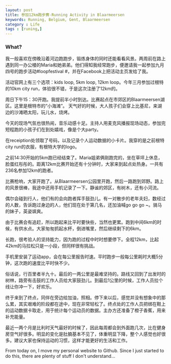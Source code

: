 ```yaml
---
layout: post
title: 参加12km跑步赛-Running Activity in Blaarmeersen 
keywords: Running, Belgium, Gent, Blaarmeersen
category : Life
tags : [runing,]
---
```


### What? ###

我一般喜欢在傍晚沿着河边跑跑步，锻炼身体的同时还能看看风景。两周前在路上遇到同一办公楼的Maria和她弟弟。他们得知我经常跑步，便邀请我一起参加九月四号的跑步活动#loopfestival #，并在Facebook上把活动主页发给了我。

活动官网上有三个选项：kids loop, 5km loop, 12km loop。今年三月参加过根特的10km city run，体验很不错，于是这次注册了12km的。

周日下午15：30开跑。我提前半小时到达。比赛起点在市郊区的Blaarmeersen湖区。这里是根特市的“小海滩”。 天气好的时候，大人孩子们会穿上比基尼，来湖边的沙滩晒太阳，玩儿水，烧烤。

今天的现场气氛也很热闹，音乐动感十足。主持人用麦克风播报现场动态，参加完短程跑的小孩子们在到处嬉戏，像是个大party。

在receiption处领取了号码，以及记录个人运动数据的小卡片。我穿的是之前根特city run的衣服，有根特大学的logo。

之前14:30开始的5km跑已经结束了。Maria姐弟俩刚跑完的，坐在草坪上休息，脸蛋红彤彤的。距离12km比赛开始还有十分钟时，大家来到起点处热身。一共有236名参加12km的跑者。

比赛枪响，大家开跑了。从Blaarmeersen公园里开跑，然后一路跑到郊野。路上的风景很棒，我途中还用手机记录了一下。静谧的郊区，有树木，还有小河流。

偶尔会碰到行人，他们有的会向跑者挥手鼓劲儿。有一对散步的老年夫妇，数经过的人数，告诉跑过身边的人，他们现在处于第几名，还加油喊go go go ~。骑马的妹子，英姿飒爽。

由于比赛会有追赶，所以跑起来比平时要快些，当然也更累。跑到中间6km的时候，有供水点。大家匆匆抓起水杯，倒进嘴里，然后继续剩下的6km。

长跑，很考验人的坚持能力，因为跑的过程中时时想要停下。全程12km，比起42km的马拉松只是一小段，但同样很有挑战。

手机里安装了运动app，会在每公里报告时速。平时跑步一般每公里耗时大概5分钟，这次跑的速度比平时快不少。

俗话说，行百里者半九十。最后的一两公里是最难坚持的。路线又回到了出发时的树林，路旁有击鼓的工作人员给大家鼓劲儿。到最后1公里的时候，工作人员拉个线让你冲一下，好欢乐。

终于来到了终点，同伴在旁边给加油，照相。停下来以后，感觉并没有想象中的那么累，其实艰难的阶段都在途中，现在非常轻松了。终点处的工作人员把绑在鞋上的运动数据卡取走，用于统计每个运动员的数据。主办方还准备了橙子香蕉，用来补充能量。

最近一两个月是比利时天气最好的时候了，因此每周都会到外面跑几次，比在健身房空气好很多。明显的变化是肚腩基本不见了，体重明显下降，整个人感觉也好很多。建议大家也保持运动的习惯，这样才能更好的生活和工作。


From today on, I move my personal website to Github. Since I just started to do this, there are plenty of stuff I don't understand...
